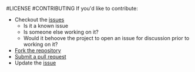 #LICENSE
#CONTRIBUTING
If you'd like to contribute:
- Checkout the [issues](https://github.com/cldershem/adamOwes/issues)
    - Is it a known issue
    - Is someone else working on it?
    - Would it behoove the project to open an issue for discussion prior to working on it?
- [Fork the repository](https://help.github.com/articles/fork-a-repo/)
- [Submit a pull request](https://help.github.com/articles/using-pull-requests/)
- Update the [issue](https://github.com/cldershem/adamOwes/issues)

